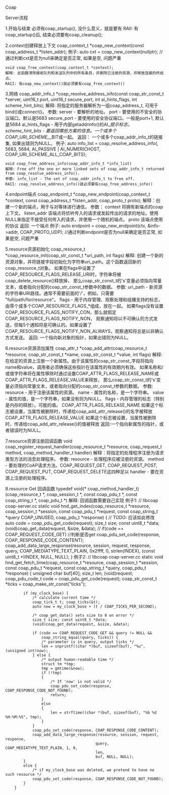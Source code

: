 Coap

Server流程

1.开始与结束
    必须有coap_startup(), 没什么意义，就是要有
    RAII: 有coap_startup()后, 结束必须要有coap_cleanup(); 


2.context创建释放上下文
    coap_context_t *coap_new_context(const coap_address_t *listen_addr);
    例子: auto cxt = coap_new_context(nullptr); // 通过判断cxt是否为null来确定是否正常, 如果是空, 问题严重
    
    void coap_free_context(coap_context_t *context);
    解释: 此函数清除接收队列和发送队列中的所有条目，并删除已注册的资源，并释放连接的终结点。
    RAII: 有coap_new_context()就必须要有coap_free_context()

3.网络
    coap_addr_info_t *coap_resolve_address_info(const coap_str_const_t *server, uint16_t port, uint16_t secure_port, int ai_hints_flags, int scheme_hint_bits);
    解释: 将指定的服务器解析为一组coap_address_t, 可用于bind()或connect()。
    参数:
        server - 要解析的地址。
        port - 要使用的不安全的协议端口。默认是5683
        secure_port - 要使用的安全协议端口。一般是port+1, 默认是5684
        ai_hints_flags - 用于内部getaddrinfo()的AI_*提示标志。
        scheme_hint_bits - 要返回哪些方案的信息。一个或多个COAP_URI_SCHEME_*_BIT或一起。
    返回： 一个或多个coap_addr_info_t的链接集, 如果出错则为NULL。
    例子: auto info_list = coap_resolve_address_info(, 5683, 5684, AI_PASSIVE | AI_NUMERICHOST, COAP_URI_SCHEME_ALL_COAP_BITS);

    void coap_free_address_info(coap_addr_info_t *info_list)
    解释: Free off the one or more linked sets of coap_addr_info_t returned from coap_resolve_address_info().
    参数: info_list - The set of coap_addr_info_t to free off.
    RAII: coap_resolve_address_info()就必须要有coap_free_address_info()

4.endpoint端点
    coap_endpoint_t *coap_new_endpoint(coap_context_t *context, const coap_address_t *listen_addr, coap_proto_t proto);
    解释：创建一个新的端点，用于与对等体进行通信。
    参数：
        context 将拥有新端点的coap上下文。
        listen_addr 该端点将侦听传入的请求或发起传出的请求的地址。使用NULL来指定不接受任何传入的请求，并使用一个随机的端点。
        proto 该端点使用的协议
    返回: 一个端点
    例子: auto endpoint = coap_new_endpoint(ctx, &info->addr, COAP_PROTO_UDP); //通过判断endpoint是否为null来确定是否正常, 如果是空, 问题严重

5.resource资源初始化
    coap_resource_t *coap_resource_init(coap_str_const_t *uri_path, int flags)
    解释: 创建一个新的资源对象，并将链接字段初始化为字符串uri_path。这个函数返回新的coap_resource_t对象。
    如果在flags中设置了COAP_RESOURCE_FLAGS_RELEASE_URI时，字符串将被coap_delete_resource()释放掉，
    那么coap_str_const_t的's'变量必须指向常量文本，或者指向分配的coap_str_const_t参数中的数据。
    参数:
        uri_path - 新资源的字符串URI路径。通常不需要前面的'/'，例如，只需要 "full/path/for/resource"。
        flags - 用于内存管理、观察处理和组播支持的标志，由零个或多个COAP_RESOURCE_FLAGS_*组成，放在一起。
                如果flags没有设置COAP_RESOURCE_FLAGS_NOTIFY_CON，那么就假定COAP_RESOURCE_FLAGS_NOTIFY_NON，
                观察通知将以不可确认的方式发送，但每5个通知将是可确认的。如果设置了COAP_RESOURCE_FLAGS_NOTIFY_NON_ALWAYS，观察通知将总是以非确认方式发送。
    返回: 一个指向新对象的指针，如果出错则为NULL。

6.resource资源添加属性
    coap_attr_t *coap_add_attr(coap_resource_t *resource, coap_str_const_t *name, coap_str_const_t *value, int flags)
    解释:在给定的资源上注册一个新属性。由于该属性的coap_str_const_字段将指向name和value，调用者必须确保这些指针在该属性的有效期内有效。
    如果名称和/或值字符串将在属性移除时通过设置COAP_ATTR_FLAGS_RELEASE_NAME或COAP_ATTR_FLAGS_RELEASE_VALUE来释放，
    那么coap_str_const_t的's'变量必须指向常量文本，或者指向分配的coap_str_const_t参数的数据。
    参数:
        resource - 用于注册该属性的资源。
        name - 属性的名称，是一个字符串。
        value - 属性的值，是一个字符串，如果没有则为NULL。
        flags - 内存管理的标志（特别是内存的释放）。可能的值。
            COAP_ATTR_FLAGS_RELEASE_NAME 如果这个标志被设置，当属性被删除时，传递给coap_add_attr_release()的名字被释放 
            COAP_ATTR_FLAGS_RELEASE_VALUE 如果这个标志被设置，当属性被删除时，传递给coap_add_attr_release()的值被释放
    返回:一个指向新属性的指针，或者错误时为NULL。

7.resource资源注册回调函数
    void coap_register_request_handler(coap_resource_t *resource, coap_request_t method, coap_method_handler_t handler)
    解释：将指定的处理程序注册为请求类型方法的消息处理程序。
    参数:
        resource - 处理程序应被注册的资源。
        method - 要处理的CoAP请求方法。COAP_REQUEST_GET, COAP_REQUEST_POST, COAP_REQUEST_PUT, COAP_REQUEST_DELETE这四种足以
        handler - 要在资源上注册的处理程序。

8.resource Get 回调函数
    typedef void(* coap_method_handler_t) (coap_resource_t *, coap_session_t *, const coap_pdu_t *, const coap_string_t *, coap_pdu_t *)
    解释: 回调函数需要自己实现
    例子1:
        // libcoap coap-server.cc
        static void hnd_get_index(coap_resource_t *resource, coap_session_t *session, const coap_pdu_t *request, 
                                    const coap_string_t *query COAP_UNUSED, coap_pdu_t *response)
        {
            // TODO: 应该如此修改
            auto code = coap_pdu_get_code(request);
            size_t size; const uint8_t *data;
            (void)coap_get_data(request, &size, &data);
            // if(code == COAP_REQUEST_CODE_GET) //判断是否get
            coap_pdu_set_code(response, COAP_RESPONSE_CODE_CONTENT);
            coap_add_data_large_response(resource, session, request, response,
                                        query, COAP_MEDIATYPE_TEXT_PLAIN,
                                        0x2ffff, 0, strlen(INDEX),
                                        (const uint8_t *)INDEX, NULL, NULL);
        }
    例子2:
        // libcoap coap-server.cc
        static void hnd_get_fetch_time(coap_resource_t *resource, coap_session_t *session, const coap_pdu_t *request, 
                                        const coap_string_t *query, coap_pdu_t *response)
        {
            unsigned char buf[40];
            size_t len;
            (void)request; coap_pdu_code_t code = coap_pdu_get_code(request);
            coap_str_const_t *ticks = coap_make_str_const("ticks");

            if (my_clock_base) {
                /* calculate current time */
                coap_tick_t t; coap_ticks(&t);
                auto now = my_clock_base + (t / COAP_TICKS_PER_SECOND);

                /* coap_get_data() sets size to 0 on error */
                size_t size; const uint8_t *data;
                (void)coap_get_data(request, &size, &data);

                if (code == COAP_REQUEST_CODE_GET && query != NULL &&
                    coap_string_equal(query, ticks)) {
                    /* parameter is in query, output ticks */
                    len = snprintf((char *)buf, sizeof(buf), "%u", (unsigned int)now);
                } else { 
                    /* output human-readable time */
                    struct tm *tmp;
                    tmp = gmtime(&now);
                    if (!tmp)
                    {
                        /* If 'now' is not valid */
                        coap_pdu_set_code(response, COAP_RESPONSE_CODE_NOT_FOUND);
                        return;
                    }
                    else
                    {
                        len = strftime((char *)buf, sizeof(buf), "%b %d %H:%M:%S", tmp);
                    }
                }
                coap_pdu_set_code(response, COAP_RESPONSE_CODE_CONTENT);
                coap_add_data_large_response(resource, session, request, response,
                                            query, COAP_MEDIATYPE_TEXT_PLAIN, 1, 0,
                                            len,
                                            buf, NULL, NULL);
            }
            else {
                /* if my_clock_base was deleted, we pretend to have no such resource */
                coap_pdu_set_code(response, COAP_RESPONSE_CODE_NOT_FOUND);
            }
        }


